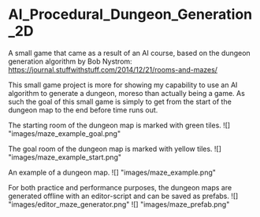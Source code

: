 # AI_Procedural_Dungeon_Generation_2D
 A small game that came as a result of an AI course, based on the dungeon generation algorithm by Bob Nystrom: https://journal.stuffwithstuff.com/2014/12/21/rooms-and-mazes/

This small game project is more for showing my capability to use an AI algorithm to generate a dungeon, moreso than actually being a game. As such the goal of this small game is simply to get from the start of the dungeon map to the end before time runs out.

The starting room of the dungeon map is marked with green tiles.
![] "images/maze_example_goal.png"

The goal room of the dungeon map is marked with yellow tiles.
![] "images/maze_example_start.png"

An example of a dungeon map.
![] "images/maze_example.png"

For both practice and performance purposes, the dungeon maps are generated offline with an editor-script and can be saved as prefabs.
![] "images/editor_maze_generator.png"
![] "images/maze_prefab.png"